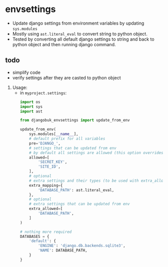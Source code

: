 # envsettings

* Update django settings from environment variables by updating `sys.modules`
* Mostly using `ast.literal_eval` to convert string to python object.
* Tested by converting all default django settings to string and back to python object and then running django command.

## todo
* simplify code
* verify settings after they are casted to python object

1. Usage:
    - in `myproject.settings`:
        ```python
        import os
        import sys
        import ast
        
        from djangobuk_envsettings import update_from_env
        
        update_from_env(
            sys.modules[__name__],
            # default prefix for all variables
            pre='DJANGO_',
            # settings that can be updated from env
            # by default all settings are allowed (this option overrides)
            allowed=[
                'SECRET_KEY',
                'SITE_ID',
            ],
            # optional
            # extra settings and their types (to be used with extra_allowed)
            extra_mapping={
                'DATABASE_PATH': ast.literal_eval,
            },
            # optional
            # extra settings that can be updated from env
            extra_allowed=[
                'DATABASE_PATH',
            ]
        )
        
        # nothing more required
        DATABASES = {
            'default': {
                'ENGINE': 'django.db.backends.sqlite3',
                'NAME': DATABASE_PATH,
            }
        }

       ```
